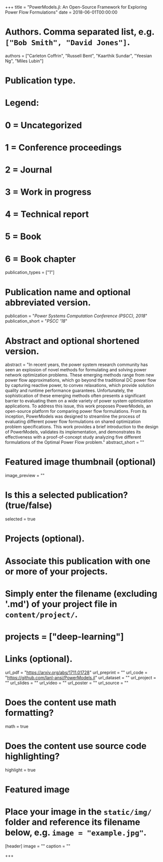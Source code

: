 +++
title = "PowerModels.jl: An Open-Source Framework for Exploring Power Flow Formulations"
date = 2018-06-01T00:00:00

# Authors. Comma separated list, e.g. `["Bob Smith", "David Jones"]`.
authors = ["Carleton Coffrin", "Russell Bent", "Kaarthik Sundar", "Yeesian Ng", "Miles Lubin"]

# Publication type.
# Legend:
# 0 = Uncategorized
# 1 = Conference proceedings
# 2 = Journal
# 3 = Work in progress
# 4 = Technical report
# 5 = Book
# 6 = Book chapter
publication_types = ["1"]

# Publication name and optional abbreviated version.
publication = "*Power Systems Computation Conference (PSCC), 2018*"
publication_short = "*PSCC '18*"

# Abstract and optional shortened version.
abstract = "In recent years, the power system research community has seen an explosion of novel methods for formulating and solving power network optimization problems. These emerging methods range from new power flow approximations, which go beyond the traditional DC power flow by capturing reactive power, to convex relaxations, which provide solution quality and runtime performance guarantees. Unfortunately, the sophistication of these emerging methods often presents a significant barrier to evaluating them on a wide variety of power system optimization applications. To address this issue, this work proposes PowerModels, an open-source platform for comparing power flow formulations. From its inception, PowerModels was designed to streamline the process of evaluating different power flow formulations on shared optimization problem specifications. This work provides a brief introduction to the design of PowerModels, validates its implementation, and demonstrates its effectiveness with a proof-of-concept study analyzing five different formulations of the Optimal Power Flow problem."
abstract_short = ""

# Featured image thumbnail (optional)
image_preview = ""

# Is this a selected publication? (true/false)
selected = true

# Projects (optional).
#   Associate this publication with one or more of your projects.
#   Simply enter the filename (excluding '.md') of your project file in `content/project/`.
# projects = ["deep-learning"]

# Links (optional).
url_pdf = "https://arxiv.org/abs/1711.01728"
url_preprint = ""
url_code = "https://github.com/lanl-ansi/PowerModels.jl"
url_dataset = ""
url_project = ""
url_slides = ""
url_video = ""
url_poster = ""
url_source = ""

# Does the content use math formatting?
math = true

# Does the content use source code highlighting?
highlight = true

# Featured image
# Place your image in the `static/img/` folder and reference its filename below, e.g. `image = "example.jpg"`.
[header]
image = ""
caption = ""

+++

